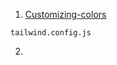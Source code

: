 1. [Customizing-colors](https://tailwindcss.com/docs/customizing-colors)

`tailwind.config.js`

2. 
